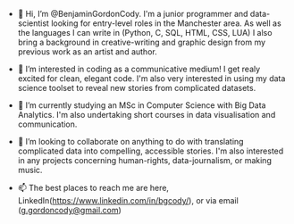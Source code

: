 - 👋 Hi, I’m @BenjaminGordonCody. I'm a junior programmer and data-scientist looking for entry-level roles in the Manchester area. As well as the languages I can write in (Python, C, SQL, HTML, CSS, LUA) I also bring a background in creative-writing and graphic design from my previous work as an artist and author.

- 👀 I’m interested in coding as a communicative medium! I get realy excited for clean, elegant code. I'm also very interested in using my data science toolset to reveal new stories from complicated datasets.

- 🌱 I’m currently studying an MSc in Computer Science with Big Data Analytics. I'm also undertaking short courses in data visualisation and communication.

- 💞️ I’m looking to collaborate on anything to do with translating complicated data into compelling, accessible stories. I'm also interested in any projects concerning human-rights, data-journalism, or making music.

- 📫 The best places to reach me are here, LinkedIn(https://www.linkedin.com/in/bgcody/), or via email (g.gordoncody@gmail.com)

<!---
BenjaminGordonCody/BenjaminGordonCody is a ✨ special ✨ repository because its `README.md` (this file) appears on your GitHub profile.
You can click the Preview link to take a look at your changes.
--->
